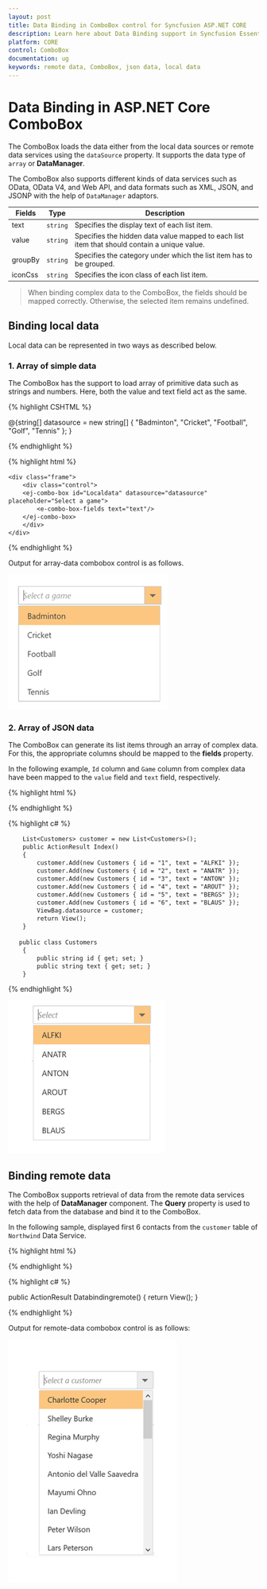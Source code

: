 ```yaml
---
layout: post
title: Data Binding in ComboBox control for Syncfusion ASP.NET CORE
description: Learn here about Data Binding support in Syncfusion Essential ASP.NET Core ComboBox Control, its elements, and more.
platform: CORE
control: ComboBox
documentation: ug
keywords: remote data, ComboBox, json data, local data
---
```


# Data Binding in ASP.NET Core ComboBox

The ComboBox loads the data either from the local data sources or
remote data services using the `dataSource` property. It supports
the data type of `array` or **DataManager**.

The ComboBox also supports different kinds of data services such as OData, OData V4, and Web API, and data formats such as XML, JSON, and JSONP with the help of `DataManager` adaptors.

| Fields | Type | Description |
|------|------|-------------|
| text |  `string` | Specifies the display text of each list item. |
| value |  `string` | Specifies the hidden data value mapped to each list item that should contain a unique value. |
| groupBy |  `string` | Specifies the category under which the list item has to be grouped. |
| iconCss |  `string` | Specifies the icon class of each list item. |

> When binding complex data to the ComboBox, the fields should be mapped correctly. Otherwise, the selected item remains undefined.

## Binding local data

Local data can be represented in two ways as described below.

### 1. Array of simple data

The ComboBox has the support to load array of primitive data such as strings and numbers. Here, both the value and text field act as the same.

{% highlight CSHTML %}

 @{string[] datasource = new string[] { "Badminton", "Cricket", "Football", "Golf", "Tennis" };
    }

{% endhighlight %}

{% highlight html %}

    <div class="frame">
        <div class="control"> 
        <ej-combo-box id="Localdata" datasource="datasource" placeholder="Select a game">
            <e-combo-box-fields text="text"/>
        </ej-combo-box>
        </div>
    </div>

{% endhighlight %}

Output for array-data combobox control is as follows.

![ASP.NET Core ComboBox array data](Combobox_databinding_images/array_data.png) 

### 2. Array of JSON data

The ComboBox can generate its list items through an array of complex data. For this, the appropriate columns should be mapped to the **fields** property.

In the following example, `Id` column and `Game` column from complex data have been mapped to the `value` field and `text` field, respectively.

{% highlight html %}

<div class="frame">
        <div class="control"> 
        <ej-combo-box id="select" datasource="(IEnumerable<Customer>)ViewBag.datasource" placeholder="Select">
            <e-combo-box-fields text="text"/>
        </ej-combo-box>
        </div>
    </div>

{% endhighlight %}

{% highlight c# %}

  
        List<Customers> customer = new List<Customers>();
        public ActionResult Index()
        {
            customer.Add(new Customers { id = "1", text = "ALFKI" });
            customer.Add(new Customers { id = "2", text = "ANATR" });
            customer.Add(new Customers { id = "3", text = "ANTON" });
            customer.Add(new Customers { id = "4", text = "AROUT" });
            customer.Add(new Customers { id = "5", text = "BERGS" });
            customer.Add(new Customers { id = "6", text = "BLAUS" });
            ViewBag.datasource = customer;
            return View();
        }

       public class Customers
        {
            public string id { get; set; }
            public string text { get; set; }
        }
  {% endhighlight  %}

![ASP.NET Core ComboBox local data](Combobox_databinding_images/local_data.png)

## Binding remote data

The ComboBox supports retrieval of data from the remote data services with the help of **DataManager** component. The **Query** property is used to fetch data from the database and bind it to the ComboBox.

In the following sample, displayed first 6 contacts from the `customer` table of `Northwind` Data Service.


{% highlight html %}

 <div class="frame">
        <div class="control">
            <ej-combo-box id="searchCustomer" query="ej.Query().from('Suppliers').select('SupplierID', 'ContactName')" placeholder="Select a customer" width="100%">
                <e-datamanager url="//js.syncfusion.com/ejServices/wcf/NorthWind.svc/" offline="false" cross-domain="true"></e-datamanager>
                <e-combo-box-fields text="ContactName" value="SupplierID" />
            </ej-combo-box>
        </div>
    </div>

{% endhighlight %}

{% highlight c# %}

public ActionResult Databindingremote()
        {
            return View();
        }

{% endhighlight %}



Output for remote-data combobox control is as follows:


![ASP.NET Core ComboBox remote data](Combobox_databinding_images/remote_data.png) 
